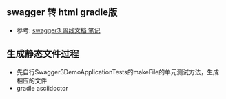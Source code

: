 ## swagger 转 html gradle版
* 参考: [swagger3 离线文档 笔记](https://blog.csdn.net/makai554892700/article/details/108639684)

## 生成静态文件过程
* 先自行Swagger3DemoApplicationTests的makeFile的单元测试方法，生成相应的文件
* gradle asciidoctor
